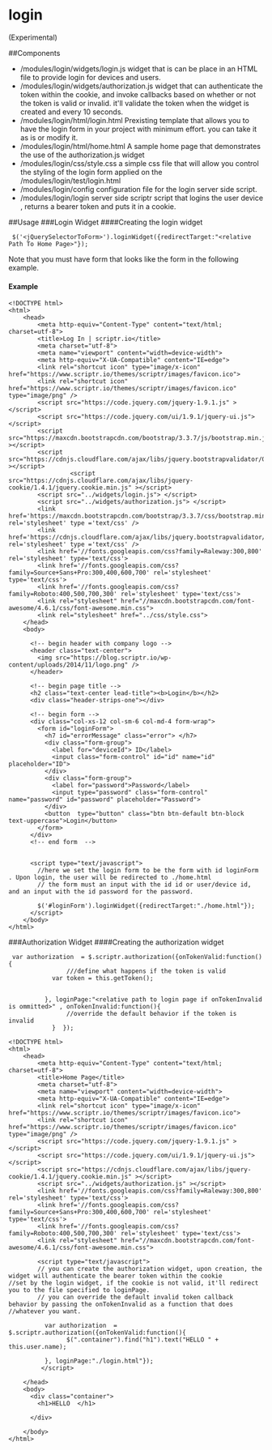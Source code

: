 # login 
(Experimental)


##Components
- /modules/login/widgets/login.js  widget that is can be place in an HTML file to provide login for devices and users.
- /modules/login/widgets/authorization.js widget that can authenticate the token within the cookie, and invoke callbacks based on whether or not the token is valid or invalid. it'll validate the token when the widget is created and every 10 seconds.
- /modules/login/html/login.html  Prexisting template that allows you to have the login form in your project with minimum effort. you can take it as is or modify it.
- /modules/login/html/home.html A sample home page that demonstrates the use of the authorization.js widget
- /modules/login/css/style.css  a simple css file that will allow you control the styling of the login form applied on the /modules/login/test/login.html
- /modules/login/config configuration file for the login server side script.
- /modules/login/login  server side scriptr script that logins the user device , returns a bearer token and puts it in a cookie.

##Usage 
###Login Widget 
####Creating the login widget
```  
 $('<jQuerySelectorToForm>').loginWidget({redirectTarget:"<relative Path To Home Page>"});
```  
Note that you must have form that looks like the form in the following example.

#### Example

```
<!DOCTYPE html>
<html>  
	<head> 
		<meta http-equiv="Content-Type" content="text/html; charset=utf-8">
		<title>Log In | scriptr.io</title>
        <meta charset="utf-8">
        <meta name="viewport" content="width=device-width">
        <meta http-equiv="X-UA-Compatible" content="IE=edge">
        <link rel="shortcut icon" type="image/x-icon" href="https://www.scriptr.io/themes/scriptr/images/favicon.ico">
		<link rel="shortcut icon" href="https://www.scriptr.io/themes/scriptr/images/favicon.ico" type="image/png" />
      	<script src="https://code.jquery.com/jquery-1.9.1.js" ></script>
		<script src="https://code.jquery.com/ui/1.9.1/jquery-ui.js"></script>
		<script src="https://maxcdn.bootstrapcdn.com/bootstrap/3.3.7/js/bootstrap.min.js" ></script>
      	<script src="https://cdnjs.cloudflare.com/ajax/libs/jquery.bootstrapvalidator/0.5.3/js/bootstrapValidator.min.js" ></script>
                 <script src="https://cdnjs.cloudflare.com/ajax/libs/jquery-cookie/1.4.1/jquery.cookie.min.js" ></script>
      	<script src="../widgets/login.js"> </script>
        <script src="../widgets/authorization.js"> </script>
		<link href='https://maxcdn.bootstrapcdn.com/bootstrap/3.3.7/css/bootstrap.min.css' rel='stylesheet' type ='text/css' />
      	<link href='https://cdnjs.cloudflare.com/ajax/libs/jquery.bootstrapvalidator/0.5.3/css/bootstrapValidator.min.css' rel='stylesheet' type ='text/css' />
  		<link href='//fonts.googleapis.com/css?family=Raleway:300,800' rel='stylesheet' type='text/css'>
		<link href='//fonts.googleapis.com/css?family=Source+Sans+Pro:300,400,600,700' rel='stylesheet' type='text/css'>
		<link href='//fonts.googleapis.com/css?family=Roboto:400,500,700,300' rel='stylesheet' type='text/css'>
		<link rel="stylesheet" href="//maxcdn.bootstrapcdn.com/font-awesome/4.6.1/css/font-awesome.min.css">
		<link rel="stylesheet" href="../css/style.css">
	</head>
	<body>
      
      <!-- begin header with company logo -->
      <header class="text-center">
      	<img src="https://blog.scriptr.io/wp-content/uploads/2014/11/logo.png" />
      </header>
  
      <!-- begin page title -->    
      <h2 class="text-center lead-title"><b>Login</b></h2>
      <div class="header-strips-one"></div>
          
      <!-- begin form -->      
      <div class="col-xs-12 col-sm-6 col-md-4 form-wrap">
        <form id="loginForm">
          <h7 id="errorMessage" class="error"> </h7>
          <div class="form-group">
            <label for="deviceId"> ID</label>
            <input class="form-control" id="id" name="id" placeholder="ID">
          </div>
          <div class="form-group">
            <label for="password">Password</label>
            <input type="password" class="form-control" name="password" id="password" placeholder="Password">
          </div>
          <button  type="button" class="btn btn-default btn-block text-uppercase">Login</button>
        </form>
      </div>
      <!-- end form  -->
    
      
      <script type="text/javascript">
		//here we set the login form to be the form with id loginForm . Upon login, the user will be redirected to ./home.html
		// the form must an input with the id id or user/device id, and an input with the id password for the password.
	
        $('#loginForm').loginWidget({redirectTarget:"./home.html"});
      </script>
	</body>
</html>
```

###Authorization Widget 
####Creating the authorization widget 

```
 var authorization  = $.scriptr.authorization({onTokenValid:function(){
           		///define what happens if the token is valid
            var token = this.getToken();

			
          }, loginPage:"<relative path to login page if onTokenInvalid is ommitted>" , onTokenInvalid:function(){
				//override the default behavior if the token is invalid
			}  });
```

```
<!DOCTYPE html>
<html>  
	<head> 
		<meta http-equiv="Content-Type" content="text/html; charset=utf-8">
		<title>Home Page</title>
        <meta charset="utf-8">
        <meta name="viewport" content="width=device-width">
        <meta http-equiv="X-UA-Compatible" content="IE=edge">
        <link rel="shortcut icon" type="image/x-icon" href="https://www.scriptr.io/themes/scriptr/images/favicon.ico">
		<link rel="shortcut icon" href="https://www.scriptr.io/themes/scriptr/images/favicon.ico" type="image/png" />
      	<script src="https://code.jquery.com/jquery-1.9.1.js" ></script>
		<script src="https://code.jquery.com/ui/1.9.1/jquery-ui.js"></script>
        <script src="https://cdnjs.cloudflare.com/ajax/libs/jquery-cookie/1.4.1/jquery.cookie.min.js" ></script>
    	<script src="../widgets/authorization.js" ></script>
      	<link href='//fonts.googleapis.com/css?family=Raleway:300,800' rel='stylesheet' type='text/css'>
		<link href='//fonts.googleapis.com/css?family=Source+Sans+Pro:300,400,600,700' rel='stylesheet' type='text/css'>
		<link href='//fonts.googleapis.com/css?family=Roboto:400,500,700,300' rel='stylesheet' type='text/css'>
		<link rel="stylesheet" href="//maxcdn.bootstrapcdn.com/font-awesome/4.6.1/css/font-awesome.min.css">
      
      	<script type="text/javascript">
        // you can create the authorization widget, upon creation, the widget will authenticate the bearer token within the cookie         	                		//set by the login widget, if the cookie is not valid, it'll redirect you to the file specified to loginPage. 	
		// you can override the default invalid token callback behavior by passing the onTokenInvalid as a function that does 	                                             //whatever you want.

          var authorization  = $.scriptr.authorization({onTokenValid:function(){
            	$(".container").find("h1").text("HELLO " + this.user.name);
            
          }, loginPage:"./login.html"});
         </script>
      
	</head>
	<body>
      <div class="container">
        <h1>HELLO  </h1>
     
      </div>
		
	</body>
</html> 
``` 




